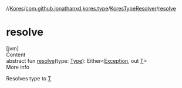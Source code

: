 //[Kores](../../index.md)/[com.github.jonathanxd.kores.type](../index.md)/[KoresTypeResolver](index.md)/[resolve](resolve.md)



# resolve  
[jvm]  
Content  
abstract fun [resolve](resolve.md)(type: [Type](https://docs.oracle.com/javase/8/docs/api/java/lang/reflect/Type.html)): Either<[Exception](https://kotlinlang.org/api/latest/jvm/stdlib/kotlin/-exception/index.html), out [T](index.md)>  
More info  


Resolves type to [T](index.md)

  



